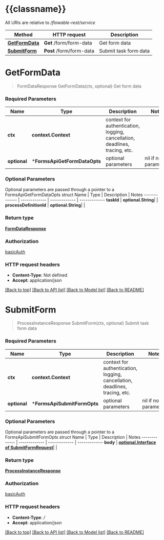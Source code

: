 # {{classname}}

All URIs are relative to */flowable-rest/service*

Method | HTTP request | Description
------------- | ------------- | -------------
[**GetFormData**](FormsApi.md#GetFormData) | **Get** /form/form-data | Get form data
[**SubmitForm**](FormsApi.md#SubmitForm) | **Post** /form/form-data | Submit task form data

# **GetFormData**
> FormDataResponse GetFormData(ctx, optional)
Get form data

### Required Parameters

Name | Type | Description  | Notes
------------- | ------------- | ------------- | -------------
 **ctx** | **context.Context** | context for authentication, logging, cancellation, deadlines, tracing, etc.
 **optional** | ***FormsApiGetFormDataOpts** | optional parameters | nil if no parameters

### Optional Parameters
Optional parameters are passed through a pointer to a FormsApiGetFormDataOpts struct
Name | Type | Description  | Notes
------------- | ------------- | ------------- | -------------
 **taskId** | **optional.String**|  | 
 **processDefinitionId** | **optional.String**|  | 

### Return type

[**FormDataResponse**](FormDataResponse.md)

### Authorization

[basicAuth](../README.md#basicAuth)

### HTTP request headers

 - **Content-Type**: Not defined
 - **Accept**: application/json

[[Back to top]](#) [[Back to API list]](../README.md#documentation-for-api-endpoints) [[Back to Model list]](../README.md#documentation-for-models) [[Back to README]](../README.md)

# **SubmitForm**
> ProcessInstanceResponse SubmitForm(ctx, optional)
Submit task form data

### Required Parameters

Name | Type | Description  | Notes
------------- | ------------- | ------------- | -------------
 **ctx** | **context.Context** | context for authentication, logging, cancellation, deadlines, tracing, etc.
 **optional** | ***FormsApiSubmitFormOpts** | optional parameters | nil if no parameters

### Optional Parameters
Optional parameters are passed through a pointer to a FormsApiSubmitFormOpts struct
Name | Type | Description  | Notes
------------- | ------------- | ------------- | -------------
 **body** | [**optional.Interface of SubmitFormRequest**](SubmitFormRequest.md)|  | 

### Return type

[**ProcessInstanceResponse**](ProcessInstanceResponse.md)

### Authorization

[basicAuth](../README.md#basicAuth)

### HTTP request headers

 - **Content-Type**: */*
 - **Accept**: application/json

[[Back to top]](#) [[Back to API list]](../README.md#documentation-for-api-endpoints) [[Back to Model list]](../README.md#documentation-for-models) [[Back to README]](../README.md)

